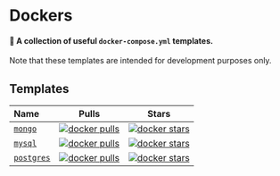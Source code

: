 # Dockers

#### 🐳 A collection of useful `docker-compose.yml` templates.

Note that these templates are intended for development purposes only.

## Templates

| Name | Pulls | Stars |
| :--- | :---: | :---: |
| [`mongo`](https://github.com/spridev/dockers/tree/main/templates/mongo) | [![docker pulls](https://img.shields.io/docker/pulls/_/mongo)](https://hub.docker.com/_/mongo) | [![docker stars](https://img.shields.io/docker/stars/_/mongo)](https://hub.docker.com/_/mongo) |
| [`mysql`](https://github.com/spridev/dockers/tree/main/templates/mysql) | [![docker pulls](https://img.shields.io/docker/pulls/_/mysql)](https://hub.docker.com/_/mysql) | [![docker stars](https://img.shields.io/docker/stars/_/mysql)](https://hub.docker.com/_/mysql) |
| [`postgres`](https://github.com/spridev/dockers/tree/main/templates/postgres) | [![docker pulls](https://img.shields.io/docker/pulls/_/postgres)](https://hub.docker.com/_/postgres) | [![docker stars](https://img.shields.io/docker/stars/_/postgres)](https://hub.docker.com/_/postgres) |
